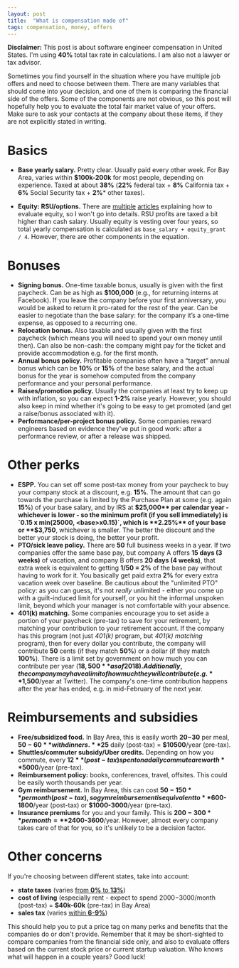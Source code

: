 ```yaml
---
layout: post
title:  "What is compensation made of"
tags: compensation, money, offers
---
```


**Disclaimer:** This post is about software engineer compensation in United States. I'm using **40%** total tax rate in calculations. I am also not a lawyer or tax advisor.

Sometimes you find yourself in the situation where you have multiple job offers and need to choose between them. There are many variables that should come into your decision, and one of them is comparing the financial side of the offers. Some of the components are not obvious, so this post will hopefully help you to evaluate the total fair market value of your offers. Make sure to ask your contacts at the company about these items, if they are not explicitly stated in writing.

# Basics

- **Base yearly salary.** Pretty clear. Usually paid every other week. For Bay Area, varies within **$100k-200k** for most people, depending on experience. Taxed at about **38%** (**22%** federal tax + **8%** California tax + **6%** Social Security tax + **2%*** other taxes).

- **Equity: RSU/options.** There are [multiple](https://github.com/jlevy/og-equity-compensation) [articles](https://gist.github.com/yossorion/4965df74fd6da6cdc280ec57e83a202d) explaining how to evaluate equity, so I won't go into details. RSU profits are taxed a bit higher than cash salary. Usually equity is vesting over four years, so total yearly compensation is calculated as `base_salary + equity_grant / 4`. However, there are other components in the equation.

# Bonuses

- **Signing bonus.** One-time taxable bonus, usually is given with the first paycheck. Can be as high as **$100,000** (e.g., for returning interns at Facebook). If you leave the company before your first anniversary, you would be asked to return it pro-rated for the rest of the year. Can be easier to negotiate than the base salary: for the company it’s a one-time expense, as opposed to a recurring one.
- **Relocation bonus.** Also taxable and usually given with the first paycheck (which means you will need to spend your own money until then). Can also be non-cash: the company might pay for the ticket and provide accommodation e.g. for the first month.
- **Annual bonus policy.** Profitable companies often have a “target” annual bonus which can be **10%** or **15%** of the base salary, and the actual bonus for the year is somehow computed from the company performance and your personal performance.
- **Raises/promotion policy.** Usually the companies at least try to keep up with inflation, so you can expect **1-2%** raise yearly. However, you should also keep in mind whether it's going to be easy to get promoted (and get a raise/bonus associated with it).
- **Performance/per-project bonus policy.** Some companies reward engineers based on evidence they've put in good work: after a performance review, or after a release was shipped.

# Other perks

- **ESPP.** You can set off some post-tax money from your paycheck to buy your company stock at a discount, e.g. **15%**. The amount that can go towards the purchase is limited by the Purchase Plan at some (e.g. again **15%**) of your base salary, and by IRS at **$25,000** per calendar year - whichever is lower - so the minimum profit (if you sell immediately) is `0.15 x min(25000, <base>x0.15)`, which is **2.25%** of your base or **$3,750**, whichever is smaller. The better the discount and the better your stock is doing, the better your profit.
- **PTO/sick leave policy.** There are **50** full business weeks in a year. If two companies offer the same base pay, but company A offers **15 days (3 weeks)** of vacation, and company B offers **20 days (4 weeks)**, that extra week is equivalent to getting **1/50 = 2%** of the base pay without having to work for it. You basically get paid extra **2%** for every extra vacation week over baseline. Be cautious about the "unlimited PTO" policy: as you can guess, it's not *really* unlimited - either you come up with a guilt-induced limit for yourself, or you hit the informal unspoken limit, beyond which your manager is not comfortable with your absence.
- **401(k) matching.** Some companies encourage you to set aside a portion of your paycheck (pre-tax) to save for your retirement, by matching your contribution to your retirement account. If the company has this program (not just *401(k)* program, but *401(k) matching* program), then for every dollar you contribute, the company will contribute **50** cents (if they match **50%**) or a dollar (if they match **100%**). There is a limit set by government on how much you can contribute per year (**$18,500** as of 2018). Additionally, the company may have a limit of how much they will contribute (e.g. **$1,500**/year at Twitter). The company's one-time contribution happens after the year has ended, e.g. in mid-February of the next year.

# Reimbursements and subsidies

- **Free/subsidized food.** In Bay Area, this is easily worth **$20-$30** per meal, **$50-60** with dinners. **$25** daily (post-tax) = **$10500**/year (pre-tax).
- **Shuttles/commuter subsidy/Uber credits.** Depending on how you commute, every **$12** (post-tax) spent on a daily commute are worth **$5000**/year (pre-tax).
- **Reimbursement policy:** books, conferences, travel, offsites. This could be easily worth thousands per year.
- **Gym reimbursement.** In Bay Area, this can cost **$50-150** per month (post-tax), so gym reimbursement is equivalent to **$600-1800**/year (post-tax) or **$1000-3000**/year (pre-tax).
- **Insurance premiums** for you and your family. This is **$200-300** per month = **$2400-3600**/year. However, almost every company takes care of that for you, so it's unlikely to be a decision factor.

# Other concerns

If you're choosing between different states, take into account:
- **state taxes** (varies [from **0%** to **13%**](https://en.wikipedia.org/wiki/State_income_tax))
- **cost of living** (especially rent - expect to spend $2000-$3000/month (post-tax) = **$40k-60k** (pre-tax) in Bay Area)
- **sales tax** (varies [within **6-9%**](https://taxfoundation.org/state-and-local-sales-tax-rates-in-2017/))

This should help you to put a price tag on many perks and benefits that the companies do or don't provide. Remember that it may be short-sighted to compare companies from the financial side only, and also to evaluate offers based on the current stock price or current startup valuation. Who knows what will happen in a couple years? Good luck!
